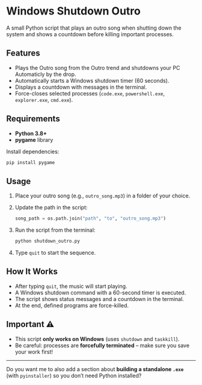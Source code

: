 # Windows Shutdown Outro

A small Python script that plays an outro song when shutting down the system and shows a countdown before killing important processes.

## Features

* Plays the Outro song from the Outro trend and shutdowns your PC Automaticly by the drop.
* Automatically starts a Windows shutdown timer (60 seconds).
* Displays a countdown with messages in the terminal.
* Force-closes selected processes (`code.exe`, `powershell.exe`, `explorer.exe`, `cmd.exe`).

## Requirements

* **Python 3.8+**
* **pygame** library

Install dependencies:

```bash
pip install pygame
```

## Usage

1. Place your outro song (e.g., `outro_song.mp3`) in a folder of your choice.
2. Update the path in the script:

   ```python
   song_path = os.path.join("path", "to", "outro_song.mp3")
   ```
3. Run the script from the terminal:

   ```bash
   python shutdown_outro.py
   ```
4. Type `quit` to start the sequence.

## How It Works

* After typing `quit`, the music will start playing.
* A Windows shutdown command with a 60-second timer is executed.
* The script shows status messages and a countdown in the terminal.
* At the end, defined programs are force-killed.

## Important ⚠️

* This script **only works on Windows** (uses `shutdown` and `taskkill`).
* Be careful: processes are **forcefully terminated** – make sure you save your work first!

---

Do you want me to also add a section about **building a standalone `.exe`** (with `pyinstaller`) so you don’t need Python installed?
